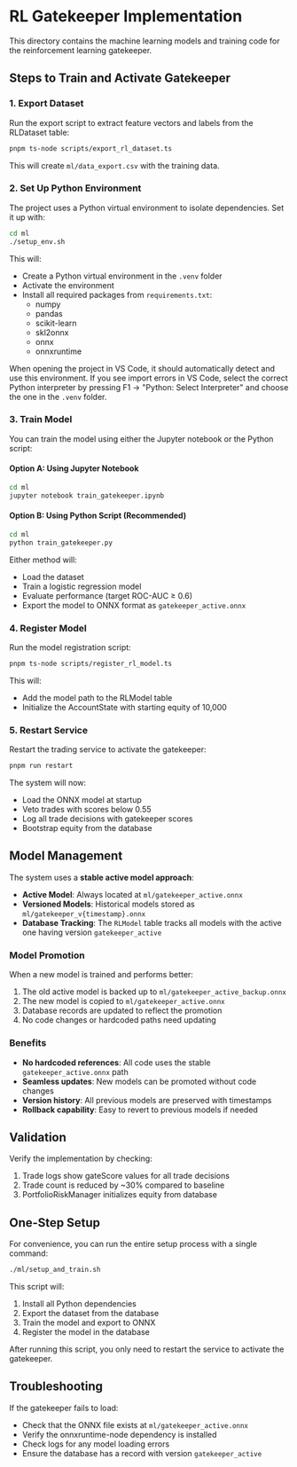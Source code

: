 # RL Gatekeeper Implementation

This directory contains the machine learning models and training code for the reinforcement learning gatekeeper.

## Steps to Train and Activate Gatekeeper

### 1. Export Dataset

Run the export script to extract feature vectors and labels from the RLDataset table:

```bash
pnpm ts-node scripts/export_rl_dataset.ts
```

This will create `ml/data_export.csv` with the training data.

### 2. Set Up Python Environment

The project uses a Python virtual environment to isolate dependencies. Set it up with:

```bash
cd ml
./setup_env.sh
```

This will:
- Create a Python virtual environment in the `.venv` folder
- Activate the environment
- Install all required packages from `requirements.txt`:
  - numpy
  - pandas
  - scikit-learn
  - skl2onnx
  - onnx
  - onnxruntime

When opening the project in VS Code, it should automatically detect and use this environment. If you see import errors in VS Code, select the correct Python interpreter by pressing F1 → "Python: Select Interpreter" and choose the one in the `.venv` folder.

### 3. Train Model

You can train the model using either the Jupyter notebook or the Python script:

#### Option A: Using Jupyter Notebook

```bash
cd ml
jupyter notebook train_gatekeeper.ipynb
```

#### Option B: Using Python Script (Recommended)

```bash
cd ml
python train_gatekeeper.py
```

Either method will:
- Load the dataset
- Train a logistic regression model
- Evaluate performance (target ROC-AUC ≥ 0.6)
- Export the model to ONNX format as `gatekeeper_active.onnx`

### 4. Register Model

Run the model registration script:

```bash
pnpm ts-node scripts/register_rl_model.ts
```

This will:
- Add the model path to the RLModel table
- Initialize the AccountState with starting equity of 10,000

### 5. Restart Service

Restart the trading service to activate the gatekeeper:

```bash
pnpm run restart
```

The system will now:
- Load the ONNX model at startup
- Veto trades with scores below 0.55
- Log all trade decisions with gatekeeper scores
- Bootstrap equity from the database

## Model Management

The system uses a **stable active model approach**:

- **Active Model**: Always located at `ml/gatekeeper_active.onnx`
- **Versioned Models**: Historical models stored as `ml/gatekeeper_v{timestamp}.onnx`
- **Database Tracking**: The `RLModel` table tracks all models with the active one having version `gatekeeper_active`

### Model Promotion

When a new model is trained and performs better:

1. The old active model is backed up to `ml/gatekeeper_active_backup.onnx`
2. The new model is copied to `ml/gatekeeper_active.onnx`
3. Database records are updated to reflect the promotion
4. No code changes or hardcoded paths need updating

### Benefits

- **No hardcoded references**: All code uses the stable `gatekeeper_active.onnx` path
- **Seamless updates**: New models can be promoted without code changes
- **Version history**: All previous models are preserved with timestamps
- **Rollback capability**: Easy to revert to previous models if needed

## Validation

Verify the implementation by checking:

1. Trade logs show gateScore values for all trade decisions
2. Trade count is reduced by ~30% compared to baseline
3. PortfolioRiskManager initializes equity from database

## One-Step Setup

For convenience, you can run the entire setup process with a single command:

```bash
./ml/setup_and_train.sh
```

This script will:
1. Install all Python dependencies
2. Export the dataset from the database
3. Train the model and export to ONNX
4. Register the model in the database

After running this script, you only need to restart the service to activate the gatekeeper.

## Troubleshooting

If the gatekeeper fails to load:
- Check that the ONNX file exists at `ml/gatekeeper_active.onnx`
- Verify the onnxruntime-node dependency is installed
- Check logs for any model loading errors
- Ensure the database has a record with version `gatekeeper_active` 